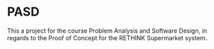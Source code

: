 # PASD

This a project for the course Problem Analysis and Software Design, in regards to the Proof of Concept for the RETHINK Supermarket system.
